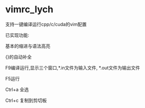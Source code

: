 # vimrc_lych
支持一键编译运行cpp/c/cuda的vim配置


已实现功能:

基本的缩进与语法高亮

{}的自动补全

F9编译运行,显示三个窗口,*.in文件为输入文件, *.out文件为输出文件

F5运行

Ctrl+a 全选

Ctrl+c 复制到剪切板

